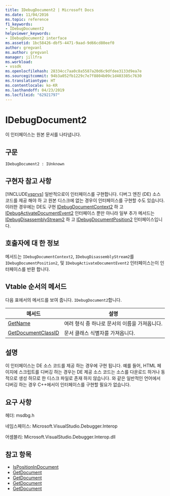```yaml
---
title: IDebugDocument2 | Microsoft Docs
ms.date: 11/04/2016
ms.topic: reference
f1_keywords:
- IDebugDocument2
helpviewer_keywords:
- IDebugDocument2 interface
ms.assetid: 1bc58426-dbf5-4471-9aad-9d66cd80eef0
author: gregvanl
ms.author: gregvanl
manager: jillfra
ms.workload:
- vssdk
ms.openlocfilehash: 28334cc7aa0c8a5587a20d6c9dfdee3133d9ea7e
ms.sourcegitcommit: 94b3a052fb1229c7e7f8804b09c1d403385c7630
ms.translationtype: HT
ms.contentlocale: ko-KR
ms.lasthandoff: 04/23/2019
ms.locfileid: "62921797"
---
```

# <a name="idebugdocument2"></a>IDebugDocument2
이 인터페이스는 원본 문서를 나타냅니다.

## <a name="syntax"></a>구문

```
IDebugDocument2 : IUnknown
```

## <a name="notes-for-implementers"></a>구현자 참고 사항
 [!INCLUDE[vsprvs](../../../code-quality/includes/vsprvs_md.md)] 일반적으로이 인터페이스를 구현합니다. 디버그 엔진 (DE) 소스 코드를 제공 해야 하 고 원본 디스크에 없는 경우이 인터페이스를 구현할 수도 있습니다.  이러한 경우에는 DE도 구현 [IDebugDocumentContext2](../../../extensibility/debugger/reference/idebugdocumentcontext2.md) 하 고 [IDebugActivateDocumentEvent2](../../../extensibility/debugger/reference/idebugactivatedocumentevent2.md) 인터페이스 뿐만 아니라 일부 추가 메서드는 [ IDebugDisassemblyStream2](../../../extensibility/debugger/reference/idebugdisassemblystream2.md) 하 고 [IDebugDocumentPosition2](../../../extensibility/debugger/reference/idebugdocumentposition2.md) 인터페이스입니다.

## <a name="notes-for-callers"></a>호출자에 대 한 정보
 메서드는 `IDebugDocumentContext2`, `IDebugDisassemblyStream2`를 `IDebugDocumentPosition2`, 및 `IDebugActivateDocumentEvent2` 인터페이스는이 인터페이스를 반환 합니다.

## <a name="methods-in-vtable-order"></a>Vtable 순서의 메서드
 다음 표에서의 메서드를 보여 줍니다. `IDebugDocument2`합니다.

|메서드|설명|
|------------|-----------------|
|[GetName](../../../extensibility/debugger/reference/idebugdocument2-getname.md)|여러 형식 중 하나로 문서의 이름을 가져옵니다.|
|[GetDocumentClassID](../../../extensibility/debugger/reference/idebugdocument2-getdocumentclassid.md)|문서 클래스 식별자를 가져옵니다.|

## <a name="remarks"></a>설명
 이 인터페이스는 DE 소스 코드를 제공 하는 경우에 구현 됩니다. 예를 들어, HTML 페이지에 스크립트를 디버깅 하는 경우는 DE 제공 소스 코드는 소스를 다운로드 하거나 동적으로 생성 하므로 한 디스크 파일로 존재 하지 않습니다. 와 같은 일반적인 언어에서 디버깅 하는 경우 C++에서이 인터페이스를 구현할 필요가 없습니다.

## <a name="requirements"></a>요구 사항
 헤더: msdbg.h

 네임스페이스: Microsoft.VisualStudio.Debugger.Interop

 어셈블리: Microsoft.VisualStudio.Debugger.Interop.dll

## <a name="see-also"></a>참고 항목
- [IsPositionInDocument](../../../extensibility/debugger/reference/idebugdocumentposition2-ispositionindocument.md)
- [GetDocument](../../../extensibility/debugger/reference/idebugactivatedocumentevent2-getdocument.md)
- [GetDocument](../../../extensibility/debugger/reference/idebugdocumentcontext2-getdocument.md)
- [GetDocument](../../../extensibility/debugger/reference/idebugdocumentposition2-getdocument.md)
- [GetDocument](../../../extensibility/debugger/reference/idebugdisassemblystream2-getdocument.md)